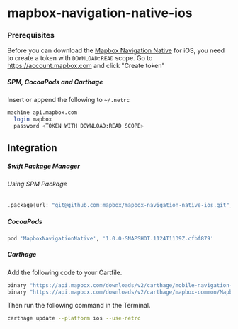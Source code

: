 # mapbox-navigation-native-ios

### Prerequisites

Before you can download the [Mapbox Navigation Native](https://github.com/mapbox/mapbox-navigation-native) for iOS, you need to create a token with `DOWNLOAD:READ` scope.
Go to https://account.mapbox.com and click "Create token"

##### SPM, CocoaPods and Carthage
Insert or append the following to `~/.netrc`

```bash
machine api.mapbox.com
  login mapbox
  password <TOKEN WITH DOWNLOAD:READ SCOPE>
```

## Integration

##### Swift Package Manager

###### Using SPM Package

```swift
.package(url: "git@github.com:mapbox/mapbox-navigation-native-ios.git", from: "1.0.0-SNAPSHOT.1124T1139Z.cfbf879"),
```

##### CocoaPods

```ruby
pod 'MapboxNavigationNative', '1.0.0-SNAPSHOT.1124T1139Z.cfbf879'
```

##### Carthage

Add the following code to your Cartfile.

```bash
binary "https://api.mapbox.com/downloads/v2/carthage/mobile-navigation-native/MapboxNavigationNative.json" == 1.0.0-SNAPSHOT.1124T1139Z.cfbf879
binary "https://api.mapbox.com/downloads/v2/carthage/mapbox-common/MapboxCommon-ios.json" == 24.0.0-rc.3
```

Then run the following command in the Terminal.
```bash
carthage update --platform ios --use-netrc
```
